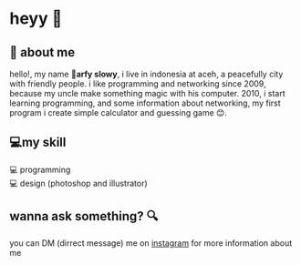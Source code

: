 # heyy :wave:
## :boy: about me 
hello!, my name :boy:**arfy slowy**, i live in indonesia at aceh, a peacefully city with friendly people. i like programming and networking since 2009, because my uncle make something magic with his computer. 2010, i start learning programming, and some information about networking, my first program i create simple calculator and guessing game :blush:.

## :computer:my skill
:computer: programming \
:computer: design (photoshop and illustrator)

## wanna ask something? :mag:
you can DM (dirrect message) me on [instagram](https://instagram.com/arfy.slowy) for more information about me

